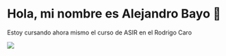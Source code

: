 # Hola, mi nombre es Alejandro Bayo 👋

Estoy cursando ahora mismo el curso de ASIR en el Rodrigo Caro

<img src="ies_rodrigo_carp.png">
